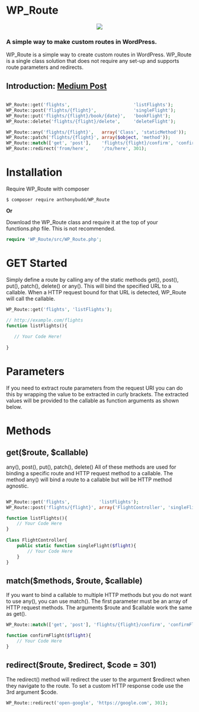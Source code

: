 # WP_Route

<p align="center"><img src="https://ideea.co.uk/static/wp_route.png"></p>

### A simple way to make custom routes in WordPress.
WP_Route is a simple way to create custom routes in WordPress. WP_Route is a single class solution that does not require any set-up and supports route parameters and redirects.

## Introduction: **[Medium Post](https://medium.com/@AnthonyBudd/wp-route-a-simple-way-to-make-custom-routes-in-wordpress-5ab1b3063115)**

```php

WP_Route::get('flights',                        'listFlights');
WP_Route::post('flights/{flight}',              'singleFlight');
WP_Route::put('flights/{flight}/book/{date}',   'bookFlight');
WP_Route::delete('flights/{flight}/delete',     'deleteFlight');

WP_Route::any('flights/{flight}',   array('Class', 'staticMethod'));
WP_Route::patch('flights/{flight}', array($object, 'method'));
WP_Route::match(['get', 'post'],    'flights/{flight}/confirm', 'confirmFlight');
WP_Route::redirect('from/here',     '/to/here', 301);


```

# Installation

Require WP_Route with composer

```
$ composer require anthonybudd/WP_Route
```

**Or**

Download the WP_Route class and require it at the top of your functions.php file. This is not recommended. 

```php
require 'WP_Route/src/WP_Route.php';
```


# GET Started
Simply define a route by calling any of the static methods get(), post(), put(), patch(), delete() or any(). This will bind the specified URL to a callable. When a HTTP request bound for that URL is detected, WP_Route will call the callable. 

```php
WP_Route::get('flights', 'listFlights');

// http://example.com/flights
function listFlights(){
  
   // Your Code Here!  
  
}
```

# Parameters
If you need to extract route parameters from the request URI you can do this by wrapping the value to be extracted in curly brackets. The extracted values will be provided to the callable as function arguments as shown below.

# Methods
## get($route, $callable)
any(), post(), put(), patch(), delete()
All of these methods are used for binding a specific route and HTTP request method to a callable. The method any() will bind a route to a callable but will be HTTP method agnostic.
```php

WP_Route::get('flights',           'listFlights');
WP_Route::post('flights/{flight}', array('FlightController', 'singleFlight'));

function listFlights(){
	// Your Code Here
}
  
Class FlightController{
	public static function singleFlight($flight){
		// Your Code Here
	}
}
```

## match($methods, $route, $callable)
If you want to bind a callable to multiple HTTP methods but you do not want to use any(), you can use match(). The first parameter must be an array of HTTP request methods. The arguments $route and $callable work the same as get().
```php
WP_Route::match(['get', 'post'], 'flights/{flight}/confirm', 'confirmFlight');

function confirmFlight($flight){
	// Your Code Here
}
```

## redirect($route, $redirect, $code = 301)
The redirect() method will redirect the user to the argument $redirect when they navigate to the route. To set a custom HTTP response code use the 3rd argument $code.
```php
WP_Route::redirect('open-google', 'https://google.com', 301);
```


